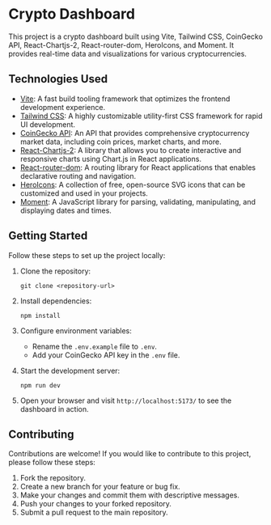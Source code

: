 # Crypto Dashboard

This project is a crypto dashboard built using Vite, Tailwind CSS, CoinGecko API, React-Chartjs-2, React-router-dom, HeroIcons, and Moment. It provides real-time data and visualizations for various cryptocurrencies.

## Technologies Used

- [Vite](https://vitejs.dev/guide/#scaffolding): A fast build tooling framework that optimizes the frontend development experience.
- [Tailwind CSS](https://tailwindcss.com/docs/guides/vite): A highly customizable utility-first CSS framework for rapid UI development.
- [CoinGecko API](https://www.coingecko.com/en/api/documentation): An API that provides comprehensive cryptocurrency market data, including coin prices, market charts, and more.
- [React-Chartjs-2](https://react-chartjs-2.js.org/examples/): A library that allows you to create interactive and responsive charts using Chart.js in React applications.
- [React-router-dom](https://reactrouter.com/docs/en/v6/getting-started/overview): A routing library for React applications that enables declarative routing and navigation.
- [HeroIcons](https://heroicons.com/): A collection of free, open-source SVG icons that can be customized and used in your projects.
- [Moment](https://momentjs.com/): A JavaScript library for parsing, validating, manipulating, and displaying dates and times.

## Getting Started

Follow these steps to set up the project locally:

1. Clone the repository:

   ```
   git clone <repository-url>
   ```

2. Install dependencies:

   ```
   npm install
   ```

3. Configure environment variables:

   - Rename the `.env.example` file to `.env`.
   - Add your CoinGecko API key in the `.env` file.

4. Start the development server:

   ```
   npm run dev
   ```

5. Open your browser and visit `http://localhost:5173/` to see the dashboard in action.

## Contributing

Contributions are welcome! If you would like to contribute to this project, please follow these steps:

1. Fork the repository.
2. Create a new branch for your feature or bug fix.
3. Make your changes and commit them with descriptive messages.
4. Push your changes to your forked repository.
5. Submit a pull request to the main repository.
